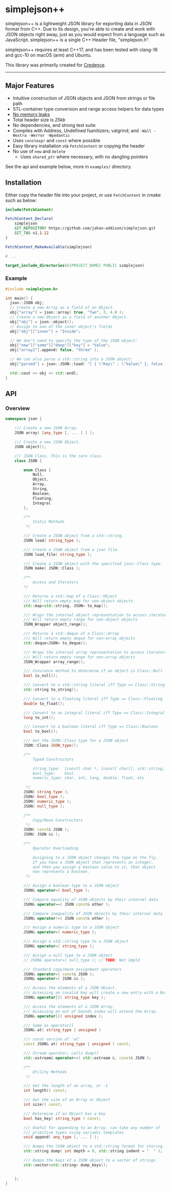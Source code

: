 # simplejson++

simplejson++ is a lightweight JSON library for exporting data in JSON format from C++. Due to its design, you're able to create and work with JSON objects right away, just as you would expect from a language such as JavaScript. simplejson++ is a single C++ Header file, "simplejson.h".

simplejson++ requires at least C++17, and has been tested with clang-18 and gcc-10 on macOS (arm) and Ubuntu.

This library was primarily created for [Credence](https://github.com/jahan-addison/credence/).

---

## Major Features

* Intuitive construction of JSON objects and JSON from strings or file path
* STL-container type conversion and range access helpers for data types
* [No memory leaks](https://github.com/jahan-addison/simplejson/actions/runs/17600602459/job/50001743753#step:8:661)
* Total header size is _25kb_
* No dependencies, and strong test suite
* Compiles with Address, Undefined fsanitizers; valgrind; and `-Wall -Wextra -Werror -Wpedantic`
* Uses `constexpr` and `const` where possible
* Easy library installation via `FetchContent` or copying the header
* No use of `new` and `delete`
  * Uses `shared_ptr` where necessary, with no dangling pointers

See the api and example below, more in `examples/` directory.

## Installation

Either copy the header file into your project, or use `FetchContent` in cmake such as below:

```cmake
include(FetchContent)

FetchContent_Declare(
    simplejson
    GIT_REPOSITORY https://github.com/jahan-addison/simplejson.git
    GIT_TAG v1.1.12
)

FetchContent_MakeAvailable(simplejson)

# ...

target_include_directories(${PROJECT_NAME} PUBLIC simplejson)


```

### Example

```C++
#include <simplejson.h>

int main() {
  json::JSON obj;
  // Create a new Array as a field of an Object.
  obj["array"] = json::array( true, "Two", 3, 4.0 );
  // Create a new Object as a field of another Object.
  obj["obj"] = json::object();
  // Assign to one of the inner object's fields
  obj["obj"]["inner"] = "Inside";

  // We don't need to specify the type of the JSON object:
  obj["new"]["some"]["deep"]["key"] = "Value";
  obj["array2"].append( false, "three" );

  // We can also parse a std::string into a JSON object:
  obj["parsed"] = json::JSON::load( "[ { \"Key\" : \"Value\" }, false ]" );

  std::cout << obj << std::endl;
}
```

## API

### Overview

```C++
namespace json {

    /// Create a new JSON Array.
    JSON array( [any_type [, ... ] ] );

    /// Create a new JSON Object.
    JSON object();

    /// JSON Class. This is the core class.
    class JSON {

        enum Class {
            Null,
            Object,
            Array,
            String,
            Boolean,
            Floating,
            Integral
        };

        /**
            Static Methods
         */

        /// Create a JSON object from a std::string.
        JSON load( string_type );

        /// Create a JSON object from a json file.
        JSON load_file( string_type );

        /// Create a JSON object with the specified json::Class type.
        JSON make( JSON::Class );

        /**
            Access and Iterators
        */

        /// Returns a std::map of a Class::Object
        /// Will return empty map for non-object objects
        std::map<std::string, JSON> to_map();

        /// Wraps the internal object representation to access iterators
        /// Will return empty range for non-object objects
        JSON_Wrapper object_range();

        /// Returns a std::deque of a Class::Array
        /// Will return empty deque for non-array objects
        std::deque<JSON> to_deque();

        /// Wraps the internal array representation to access iterators.
        /// Will return empty range for non-array objects
        JSON_Wrapper array_range();

        /// Convience method to determine if an object is Class::Null
        bool is_null();

        /// Convert to a std::string literal iff Type == Class::String
        std::string to_string();

        /// Convert to a floating literal iff Type == Class::Floating
        double to_float();

        /// Convert to an integral literal iff Type == Class::Integral
        long to_int();

        /// Convert to a boolean literal iff Type == Class::Boolean
        bool to_bool();

        /// Get the JSON::Class type for a JSON object
        JSON::Class JSON_type();

        /**
            Typed Constructors

            string_type:  [const] char *, [const] char[], std::string, etc
            bool_type:    bool
            numeric_type: char, int, long, double, float, etc

         */
        JSON( string_type );
        JSON( bool_type );
        JSON( numeric_type );
        JSON( null_type );

        /**
            Copy/Move Constructors
         */
        JSON( const& JSON );
        JSON( JSON && );

        /**
            Operator Overloading

            Assigning to a JSON object changes the type on the fly.
            If you have a JSON object that represents an integer,
            and then you assign a boolean value to it, that object
            now represents a boolean.
         */

        /// Assign a boolean type to a JSON object
        JSON& operator=( bool_type );

        /// Compare equality of JSON objects by their internal data
        JSON& operator==( JSON const& other );

        /// Compare inequality of JSON objects by their internal data
        JSON& operator!=( JSON const& other );

        /// Assign a numeric type to a JSON object
        JSON& operator=( numeric_type );

        /// Assign a std::string type to a JSON object
        JSON& operator=( string_type );

        /// Assign a null type to a JSON object
        // JSON& operator=( null_type ); // TODO: Not Impld

        /// Standard copy/move assignment operators
        JSON& operator=( const& JSON );
        JSON& operator=( JSON && );

        /// Access the elements of a JSON Object.
        /// Accessing an invalid key will create a new entry with a Null type.
        JSON& operator[]( string_type key );

        /// Access the elements of a JSON Array.
        /// Accessing an out of bounds index will extend the Array.
        JSON& operator[]( unsigned index );

        /// Same as operator[]
        JSON& at( string_type | unsigned )

        /// const version of 'at'
        const JSON& at( string_type | unsigned ) const;

        /// Stream operator; calls dump()
        std::ostream& operator<<( std::ostream &, const& JSON );

        /**
            Utility Methods
         */

        /// Get the length of an array, or -1
        int length() const;

        /// Get the size of an Array or Object
        int size() const;

        /// Determine if an Object has a key
        bool has_key( string_type ) const;

        /// Useful for appending to an Array, can take any number of
        /// primitive types using variadic templates
        void append( any_type [, ... ] );

        /// Dumps the JSON object to a std::string format for storing.
        std::string dump( int depth = 0, std::string indent = "  " );

        /// Dumps the keys of a JSON object to a vector of strings
        std::vector<std::string> dump_keys();


    };
}
```
